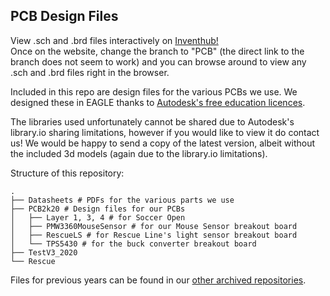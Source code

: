 ## PCB Design Files

View .sch and .brd files interactively on [Inventhub!](https://inventhub.io/bozotics/robocup2020/tree/master?isGitHub=true)  
Once on the website, change the branch to "PCB" (the direct link to the branch does not seem to work) and you can browse around to view any .sch and .brd files right in the browser.

Included in this repo are design files for the various PCBs we use. We designed these in EAGLE thanks to [Autodesk's free education licences](https://www.autodesk.com/education/free-software/featured). 

The libraries used unfortunately cannot be shared due to Autodesk's library.io sharing limitations, however if you would like to view it do contact us! We would be happy to send a copy of the latest version, albeit without the included 3d models (again due to the library.io limitations).

Structure of this repository:
```
.
├── Datasheets # PDFs for the various parts we use
├── PCB2k20 # Design files for our PCBs
│   ├── Layer 1, 3, 4 # for Soccer Open
│   ├── PMW3360MouseSensor # for our Mouse Sensor breakout board
│   ├── RescueLS # for Rescue Line's light sensor breakout board
│   └── TPS5430 # for the buck converter breakout board
├── TestV3_2020
└── Rescue
```
Files for previous years can be found in our [other archived repositories](https://github.com/bozotics). 

